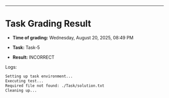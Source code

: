 
---
# Task Grading Result

- **Time of grading:** Wednesday, August 20, 2025, 08:49 PM

- **Task:** Task-5

- **Result:** INCORRECT


Logs:
```bash
Setting up task environment...
Executing test...
Required file not found: ./Task/solution.txt
Cleaning up...
```
